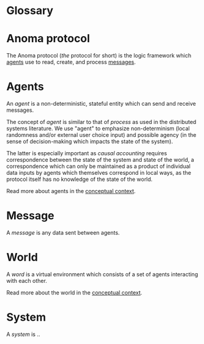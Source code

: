 # Glossary

# Anoma protocol

The Anoma protocol (*the* protocol for short) is the logic framework which
[agents](#agents) use to read, create, and process [messages](#message).

# Agents

An *agent* is a non-deterministic, stateful entity which can send and receive messages.

The concept of _agent_ is similar to that of _process_ as used in the distributed systems literature. We use "agent" to emphasize non-determinism (local randomness and/or external user choice input) and possible agency (in the sense of decision-making which impacts the state of the system).

The latter is especially important as *causal accounting* requires correspondence between the state of the system and state of the world, a correspondence which can only be maintained as a product of individual data inputs by agents which themselves correspond in local ways, as the protocol itself has no knowledge of the state of the world.

Read more about agents in the [conceptual context](../architecture/conceptual-context.md).

# Message

A *message* is any data sent between agents.

# World

A *word* is a virtual environment which
consists of a set of agents interacting with each other.

Read more about the world in the [conceptual context](../architecture/conceptual-context.md).

# System

A *system* is ..

